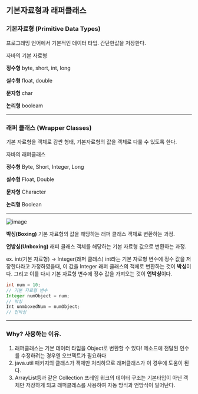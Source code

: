 ## 기본자료형과 래퍼클래스

### 기본자료형 (Primitive Data Types)

프로그래밍 언어에서 기본적인 데이터 타입.
간단한값을 저장한다. 

자바의 기본 자료형

**정수형**
byte, short, int, long

**실수형**
float, double

**문자형**
char

**논리형**
booleam

---

### 래퍼 클래스 (Wrapper Classes)

기본 자료형을 객체로 감싼 형태, 기본자료형의 값을 객체로 다룰 수 있도록 한다.

자바의 래퍼클래스

**정수형**
Byte, Short, Integer, Long

**실수형**
Float, Double

**문자형**
Character

**논리형**
Boolean

---

![image](https://github.com/hea97/Java_study/assets/168088580/450542a2-8c2d-443e-8427-7f19da5caf74)


**박싱(Boxing)**
기본 자료형의 값을 해당하는 래퍼 클래스 객체로 변환하는 과정.

**언방싱(Unboxing)**
래퍼 클래스 객체를 해당하는 기본 자료형 값으로 변환하는 과정.

ex. int(기본 자료형) → Integer(래퍼 클래스)
int라는 기본 자료형 변수에 정수 값을 저장한다라고 가정하였을때,
이 값을 Integer 래퍼 클래스의 객체로 변환하는 것이 **박싱**이다.
그리고 이를 다시 기본 자료형 변수에 정수 값을 가져오는 것이 **언박싱**이다.

```java
int num = 10;
// 기본 자료형 변수
Integer numObject = num;
// 박싱
Int unmboxedNum = numObject;
// 언박싱
```

---

### Why? 사용하는 이유.

1. 래퍼클래스는 기본 데이터 타입을 Object로 변환할 수 있다!
메소드에 전달된 인수를 수정하려는 경우엔 오브젝트가 필요하다
2. java.util 패키지의 클래스가 객체만 처리하므로 래퍼클래스가 이 경우에 도움이 된다.
3. ArrayList등과 같은 Collection 프레임 워크의 데이터 구조는 기본타입이 아닌 객체만 저장하게 되고 래퍼클레스를 사용하여 자동 방식과 언방식이 일어난다.
